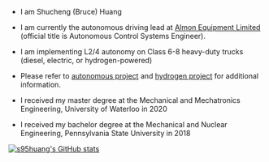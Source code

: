 -  I am Shucheng (Bruce) Huang

* I am currently the autonomous driving lead at [Almon Equipment Limited](https://www.almon.ca) \
(official title is Autonomous Control Systems Engineer).
* I am implementing L2/4 autonomy on Class 6-8 heavy-duty trucks (diesel, electric, or hydrogen-powered)
* Please refer to [autonomous project](https://www.almon.ca/autonomous-truck/) and [hydrogen project](https://www.almon.ca/hydrogen-fuel-cell-class-8-trucks-for-the-azetec-project/
) for additional information.

* I received my master degree at the Mechanical and Mechatronics Engineering, University of Waterloo in 2020
* I received my bachelor degree at the Mechanical and Nuclear Engineering, Pennsylvania State University in 2018


[![s95huang's GitHub stats](https://github-readme-stats.vercel.app/api?username=s95huang&theme=tokyonight&show_icons=true)](https://github.com/anuraghazra/github-readme-stats)

<!--
Related source is copied from: https://kilienazure.com/github-profile-readme/
-->
